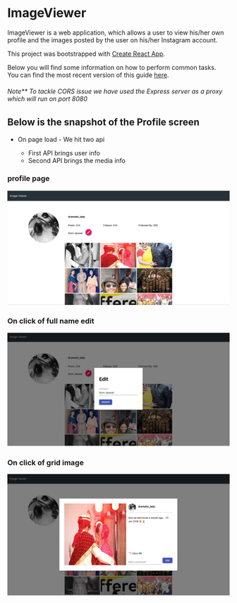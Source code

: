 # ImageViewer

ImageViewer is a web application, which allows a user to view his/her own profile and the images posted by the user on his/her Instagram account.

This project was bootstrapped with [Create React App](https://github.com/facebook/create-react-app).

Below you will find some information on how to perform common tasks.<br>
You can find the most recent version of this guide [here](https://github.com/facebook/create-react-app/blob/master/packages/react-scripts/template/README.md).

###### Note** To tackle CORS issue we have used the Express server as a proxy which will run on port 8080

## Below is the snapshot of the Profile screen

* On page load - We hit two api 
  
    * First API brings user info
    * Second API brings the media info

### profile page
<img src="./images/onLoad.png" alt="on load">

### On click of full name edit
<img src="./images/editFullName.png" alt="full name edit">

### On click of grid image
<img src="./images/showGrid.png" alt="show image">
